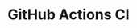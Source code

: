 # GitHub Actions CI

































































































































































































































































































































































































































































































































































































































































































































































































































































































































































































































































































































































































































































































































































